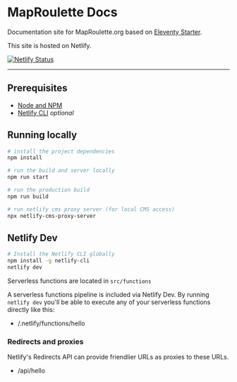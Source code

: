 # MapRoulette Docs

Documentation site for MapRoulette.org based on [Eleventy Starter](https://github.com/eastslopestudio/eleventy-starter).

This site is hosted on Netlify.

[![Netlify Status](https://api.netlify.com/api/v1/badges/57d02f79-250b-4b4b-aabc-8a099ad22202/deploy-status)](https://app.netlify.com/sites/learn-maproulette/deploys)

---

## Prerequisites

- [Node and NPM](https://nodejs.org/)
- [Netlify CLI](https://www.npmjs.com/package/netlify-cli) _optional_

## Running locally

```bash
# install the project dependencies
npm install

# run the build and server locally
npm run start

# run the production build
npm run build

# run netlify cms proxy server (for local CMS access)
npx netlify-cms-proxy-server
```

## Netlify Dev

```bash
# Install the Netlify CLI globally
npm install -g netlify-cli
netlify dev
```

Serverless functions are located in `src/functions`

A serverless functions pipeline is included via Netlify Dev. By running `netlify dev` you'll be able to execute any of your serverless functions directly like this:

- /.netlify/functions/hello

### Redirects and proxies

Netlify's Redirects API can provide friendlier URLs as proxies to these URLs.

- /api/hello
